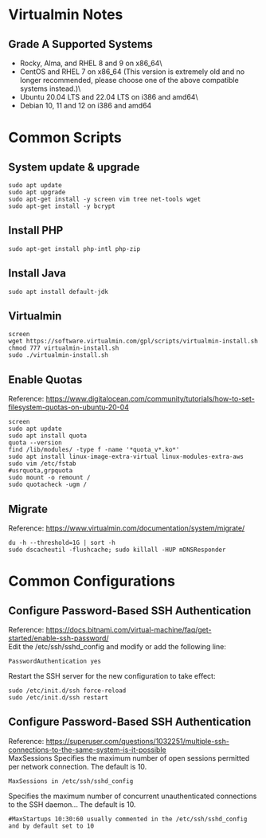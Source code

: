 # Virtualmin Notes
## Grade A Supported Systems
- Rocky, Alma, and RHEL 8 and 9 on x86_64\
- CentOS and RHEL 7 on x86_64 (This version is extremely old and no longer recommended, please choose one of the above compatible systems instead.)\
- Ubuntu 20.04 LTS and 22.04 LTS on i386 and amd64\
- Debian 10, 11 and 12 on i386 and amd64

# Common Scripts
## System update & upgrade
```shell
sudo apt update
sudo apt upgrade
sudo apt-get install -y screen vim tree net-tools wget
sudo apt-get install -y bcrypt
```

## Install PHP
```shell
sudo apt-get install php-intl php-zip
```

## Install Java
```shell
sudo apt install default-jdk
```

## Virtualmin
```shell
screen
wget https://software.virtualmin.com/gpl/scripts/virtualmin-install.sh
chmod 777 virtualmin-install.sh
sudo ./virtualmin-install.sh
```

## Enable Quotas
Reference: https://www.digitalocean.com/community/tutorials/how-to-set-filesystem-quotas-on-ubuntu-20-04
```shell
screen
sudo apt update
sudo apt install quota
quota --version
find /lib/modules/ -type f -name '*quota_v*.ko*'
sudo apt install linux-image-extra-virtual linux-modules-extra-aws
sudo vim /etc/fstab
#usrquota,grpquota
sudo mount -o remount /
sudo quotacheck -ugm /
```

## Migrate
Reference: https://www.virtualmin.com/documentation/system/migrate/
```shell
du -h --threshold=1G | sort -h
sudo dscacheutil -flushcache; sudo killall -HUP mDNSResponder
```


# Common Configurations
## Configure Password-Based SSH Authentication
Reference: https://docs.bitnami.com/virtual-machine/faq/get-started/enable-ssh-password/ \
Edit the /etc/ssh/sshd_config and modify or add the following line:
```shell
PasswordAuthentication yes
```
Restart the SSH server for the new configuration to take effect:
```shell
sudo /etc/init.d/ssh force-reload
sudo /etc/init.d/ssh restart
```

## Configure Password-Based SSH Authentication
Reference: https://superuser.com/questions/1032251/multiple-ssh-connections-to-the-same-system-is-it-possible \
MaxSessions Specifies the maximum number of open sessions permitted per network connection. The default is 10.
```shell
MaxSessions in /etc/ssh/sshd_config
```
Specifies the maximum number of concurrent unauthenticated connections to the SSH daemon... The default is 10.
```shell
#MaxStartups 10:30:60 usually commented in the /etc/ssh/sshd_config and by default set to 10
```

